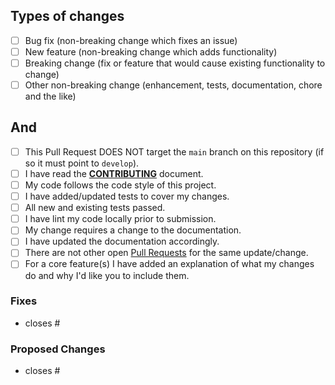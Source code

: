 ## Types of changes
<!--- What types of changes does your code introduce? Put an `x` in all the boxes that apply: -->
- [ ] Bug fix (non-breaking change which fixes an issue)
- [ ] New feature (non-breaking change which adds functionality)
- [ ] Breaking change (fix or feature that would cause existing functionality to change)
- [ ] Other non-breaking change (enhancement, tests, documentation, chore and the like)

## And
- [ ] This Pull Request DOES NOT target the `main` branch on this repository (if so it must point to `develop`).
- [ ] I have read the [**CONTRIBUTING**](https://github.com/lealceldeiro/org.wcdevs.blog.front/blob/main/CONTRIBUTING.md) document.
- [ ] My code follows the code style of this project.
- [ ] I have added/updated tests to cover my changes.
- [ ] All new and existing tests passed.
- [ ] I have lint my code locally prior to submission.
- [ ] My change requires a change to the documentation.
- [ ] I have updated the documentation accordingly.
- [ ] There are not other open [Pull Requests](https://github.com/lealceldeiro/org.wcdevs.blog.front/pulls) for the same update/change.
- [ ] For a core feature(s) I have added an explanation of what my changes do and why I'd like you to include them.

### Fixes

  - closes #<issue-numbers>

### Proposed Changes

  - closes #<issue-numbers>
